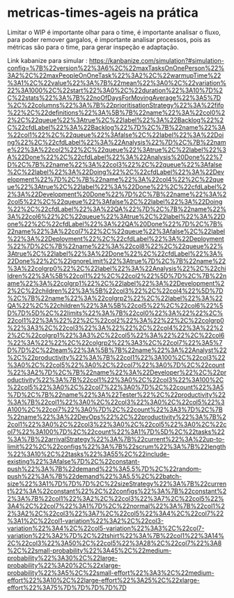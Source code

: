 # metricas-times-ageis na prática

Limitar o WIP é importante olhar para o time, é importante analisar o fluxo, para poder remover gargalos, é importante analisar processos, pois as métricas são para o time, para gerar inspeção e adaptação.



Link kabanize para simular :
https://kanbanize.com/simulation?#simulation-config=%7B%22version%22%3A6%2C%22maxTasksOnOnePerson%22%3A2%2C%22maxPeopleOnOneTask%22%3A2%2C%22warmupTime%22%3A1%2C%22value%22%3A%7B%22mean%22%3A0%2C%22variation%22%3A1000%2C%22start%22%3A0%2C%22duration%22%3A10%7D%2C%22stats%22%3A%7B%22noOfDaysForMovingAverage%22%3A5%7D%2C%22columns%22%3A%7B%22prioritisationStrategy%22%3A%22fifo%22%2C%22definitions%22%3A%5B%7B%22name%22%3A%22col0%22%2C%22queue%22%3Atrue%2C%22label%22%3A%22Backlog%22%2C%22cfdLabel%22%3A%22Backlog%22%7D%2C%7B%22name%22%3A%22col1%22%2C%22queue%22%3Afalse%2C%22label%22%3A%22Doing%22%2C%22cfdLabel%22%3A%22Analysis%22%7D%2C%7B%22name%22%3A%22col2%22%2C%22queue%22%3Atrue%2C%22label%22%3A%22Done%22%2C%22cfdLabel%22%3A%22Analysis%20Done%22%7D%2C%7B%22name%22%3A%22col3%22%2C%22queue%22%3Afalse%2C%22label%22%3A%22Doing%22%2C%22cfdLabel%22%3A%22Development%22%7D%2C%7B%22name%22%3A%22col4%22%2C%22queue%22%3Atrue%2C%22label%22%3A%22Done%22%2C%22cfdLabel%22%3A%22Development%20Done%22%7D%2C%7B%22name%22%3A%22col5%22%2C%22queue%22%3Afalse%2C%22label%22%3A%22Doing%22%2C%22cfdLabel%22%3A%22QA%22%7D%2C%7B%22name%22%3A%22col6%22%2C%22queue%22%3Atrue%2C%22label%22%3A%22Done%22%2C%22cfdLabel%22%3A%22QA%20Done%22%7D%2C%7B%22name%22%3A%22col7%22%2C%22queue%22%3Afalse%2C%22label%22%3A%22Deployment%22%2C%22cfdLabel%22%3A%22Deployment%22%7D%2C%7B%22name%22%3A%22col8%22%2C%22queue%22%3Atrue%2C%22label%22%3A%22Done%22%2C%22cfdLabel%22%3A%22Done%22%2C%22ignoreLimit%22%3Atrue%7D%2C%7B%22name%22%3A%22colgrp0%22%2C%22label%22%3A%22Analysis%22%2C%22children%22%3A%5B%22col1%22%2C%22col2%22%5D%7D%2C%7B%22name%22%3A%22colgrp1%22%2C%22label%22%3A%22Development%22%2C%22children%22%3A%5B%22col3%22%2C%22col4%22%5D%7D%2C%7B%22name%22%3A%22colgrp2%22%2C%22label%22%3A%22QA%22%2C%22children%22%3A%5B%22col5%22%2C%22col6%22%5D%7D%5D%2C%22limits%22%3A%7B%22col0%22%3A%22%22%2C%22col1%22%3A%22%22%2C%22col2%22%3A%22%22%2C%22colgrp0%22%3A3%2C%22col3%22%3A%22%22%2C%22col4%22%3A%22%22%2C%22colgrp1%22%3A3%2C%22col5%22%3A%22%22%2C%22col6%22%3A%22%22%2C%22colgrp2%22%3A3%2C%22col7%22%3A5%7D%7D%2C%22team%22%3A%5B%7B%22name%22%3A%22Analyst%22%2C%22productivity%22%3A%7B%22col1%22%3A100%2C%22col3%22%3A0%2C%22col5%22%3A0%2C%22col7%22%3A0%7D%2C%22count%22%3A2%7D%2C%7B%22name%22%3A%22Developer%22%2C%22productivity%22%3A%7B%22col1%22%3A0%2C%22col3%22%3A100%2C%22col5%22%3A0%2C%22col7%22%3A0%7D%2C%22count%22%3A5%7D%2C%7B%22name%22%3A%22Tester%22%2C%22productivity%22%3A%7B%22col1%22%3A0%2C%22col3%22%3A0%2C%22col5%22%3A100%2C%22col7%22%3A0%7D%2C%22count%22%3A3%7D%2C%7B%22name%22%3A%22DevOps%22%2C%22productivity%22%3A%7B%22col1%22%3A0%2C%22col3%22%3A0%2C%22col5%22%3A0%2C%22col7%22%3A100%7D%2C%22count%22%3A1%7D%5D%2C%22tasks%22%3A%7B%22arrivalStrategy%22%3A%7B%22current%22%3A%22up-to-limit%22%2C%22configs%22%3A%7B%22scrum%22%3A%7B%22length%22%3A10%2C%22tasks%22%3A55%2C%22include-existing%22%3Afalse%7D%2C%22constant-push%22%3A%7B%22demand%22%3A5.5%7D%2C%22random-push%22%3A%7B%22demand%22%3A5.5%2C%22batch-size%22%3A1%7D%7D%7D%2C%22sizeStrategy%22%3A%7B%22current%22%3A%22constant%22%2C%22configs%22%3A%7B%22constant%22%3A%7B%22col1%22%3A2%2C%22col3%22%3A7%2C%22col5%22%3A4%2C%22col7%22%3A1%7D%2C%22normal%22%3A%7B%22col1%22%3A2%2C%22col3%22%3A7%2C%22col5%22%3A4%2C%22col7%22%3A1%2C%22col1-variation%22%3A2%2C%22col3-variation%22%3A4%2C%22col5-variation%22%3A3%2C%22col7-variation%22%3A2%7D%2C%22tshirt%22%3A%7B%22col1%22%3A14%2C%22col3%22%3A50%2C%22col5%22%3A28%2C%22col7%22%3A8%2C%22small-probability%22%3A45%2C%22medium-probability%22%3A30%2C%22large-probability%22%3A20%2C%22xlarge-probability%22%3A5%2C%22small-effort%22%3A3%2C%22medium-effort%22%3A10%2C%22large-effort%22%3A25%2C%22xlarge-effort%22%3A75%7D%7D%7D%7D%7D
